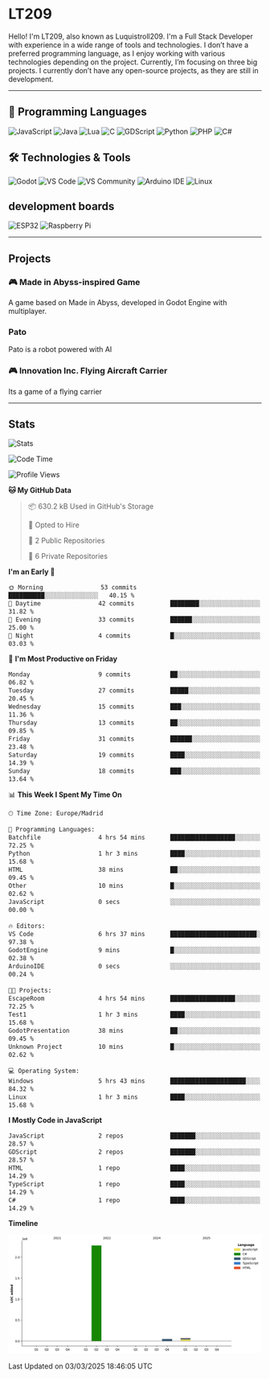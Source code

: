# LT209

Hello! I'm LT209, also known as Luquistroll209. I'm a Full Stack Developer with experience in a wide range of tools and technologies. I don’t have a preferred programming language, as I enjoy working with various technologies depending on the project. Currently, I’m focusing on three big projects. I currently don’t have any open-source projects, as they are still in development.

---
## 🚀 Programming Languages

![JavaScript](https://img.shields.io/badge/JavaScript-F7DF1E?style=for-the-square&logo=javascript&logoColor=black)
![Java](https://img.shields.io/badge/Java-EA2D2E?style=for-the-square&logo=java&logoColor=white)
![Lua](https://img.shields.io/badge/Lua-2C2D72?style=for-the-square&logo=lua&logoColor=white)
![C](https://img.shields.io/badge/C-00599C?style=for-the-square&logo=c&logoColor=white)
![GDScript](https://img.shields.io/badge/GDScript-478CBF?style=for-the-square&logo=godotengine&logoColor=white)
![Python](https://img.shields.io/badge/Python-3776AB?style=for-the-square&logo=python&logoColor=white)
![PHP](https://img.shields.io/badge/PHP-777BB4?style=for-the-square&logo=php&logoColor=white)
![C#](https://img.shields.io/badge/C%23-239120?style=for-the-square&logo=csharp&logoColor=white)

## 🛠️ Technologies & Tools

![Godot](https://img.shields.io/badge/Godot-478CBF?style=for-the-square&logo=godotengine&logoColor=white)
![VS Code](https://img.shields.io/badge/VS%20Code-007ACC?style=for-the-square&logo=visualstudiocode&logoColor=white)
![VS Community](https://img.shields.io/badge/VS%20Community-5C2D91?style=for-the-square&logo=visualstudio&logoColor=white)
![Arduino IDE](https://img.shields.io/badge/Arduino_IDE-00979D?style=for-the-square&logo=arduino&logoColor=white)
![Linux](https://img.shields.io/badge/Linux-FCC624?style=for-the-square&logo=linux&logoColor=black)

## development boards

![ESP32](https://img.shields.io/badge/ESP32-000000?style=for-the-square&logo=esphome&logoColor=white)
![Raspberry Pi](https://img.shields.io/badge/Raspberry_Pi-C51A4A?style=for-the-square&logo=raspberrypi&logoColor=white)



---
## Projects

### 🎮 Made in Abyss-inspired Game
A game based on Made in Abyss, developed in Godot Engine with multiplayer.

### Pato
Pato is a robot powered with AI

### 🎮 Innovation Inc. Flying Aircraft Carrier
Its a game of a flying carrier 

---
## Stats

![Stats](https://github-readme-stats.vercel.app/api?username=Luquistroll209&show_icons=true&theme=radical)

<!--START_SECTION:waka-->
![Code Time](http://img.shields.io/badge/Code%20Time-45%20hrs%201%20min-blue)

![Profile Views](http://img.shields.io/badge/Profile%20Views-24-blue)

**🐱 My GitHub Data** 

> 📦 630.2 kB Used in GitHub's Storage 
 > 
> 💼 Opted to Hire
 > 
> 📜 2 Public Repositories 
 > 
> 🔑 6 Private Repositories 
 > 
**I'm an Early 🐤** 

```text
🌞 Morning                53 commits          ██████████░░░░░░░░░░░░░░░   40.15 % 
🌆 Daytime                42 commits          ████████░░░░░░░░░░░░░░░░░   31.82 % 
🌃 Evening                33 commits          ██████░░░░░░░░░░░░░░░░░░░   25.00 % 
🌙 Night                  4 commits           █░░░░░░░░░░░░░░░░░░░░░░░░   03.03 % 
```
📅 **I'm Most Productive on Friday** 

```text
Monday                   9 commits           ██░░░░░░░░░░░░░░░░░░░░░░░   06.82 % 
Tuesday                  27 commits          █████░░░░░░░░░░░░░░░░░░░░   20.45 % 
Wednesday                15 commits          ███░░░░░░░░░░░░░░░░░░░░░░   11.36 % 
Thursday                 13 commits          ██░░░░░░░░░░░░░░░░░░░░░░░   09.85 % 
Friday                   31 commits          ██████░░░░░░░░░░░░░░░░░░░   23.48 % 
Saturday                 19 commits          ████░░░░░░░░░░░░░░░░░░░░░   14.39 % 
Sunday                   18 commits          ███░░░░░░░░░░░░░░░░░░░░░░   13.64 % 
```


📊 **This Week I Spent My Time On** 

```text
🕑︎ Time Zone: Europe/Madrid

💬 Programming Languages: 
Batchfile                4 hrs 54 mins       ██████████████████░░░░░░░   72.25 % 
Python                   1 hr 3 mins         ████░░░░░░░░░░░░░░░░░░░░░   15.68 % 
HTML                     38 mins             ██░░░░░░░░░░░░░░░░░░░░░░░   09.45 % 
Other                    10 mins             █░░░░░░░░░░░░░░░░░░░░░░░░   02.62 % 
JavaScript               0 secs              ░░░░░░░░░░░░░░░░░░░░░░░░░   00.00 % 

🔥 Editors: 
VS Code                  6 hrs 37 mins       ████████████████████████░   97.38 % 
GodotEngine              9 mins              █░░░░░░░░░░░░░░░░░░░░░░░░   02.38 % 
ArduinoIDE               0 secs              ░░░░░░░░░░░░░░░░░░░░░░░░░   00.24 % 

🐱‍💻 Projects: 
EscapeRoom               4 hrs 54 mins       ██████████████████░░░░░░░   72.25 % 
Test1                    1 hr 3 mins         ████░░░░░░░░░░░░░░░░░░░░░   15.68 % 
GodotPresentation        38 mins             ██░░░░░░░░░░░░░░░░░░░░░░░   09.45 % 
Unknown Project          10 mins             █░░░░░░░░░░░░░░░░░░░░░░░░   02.62 % 

💻 Operating System: 
Windows                  5 hrs 43 mins       █████████████████████░░░░   84.32 % 
Linux                    1 hr 3 mins         ████░░░░░░░░░░░░░░░░░░░░░   15.68 % 
```

**I Mostly Code in JavaScript** 

```text
JavaScript               2 repos             ███████░░░░░░░░░░░░░░░░░░   28.57 % 
GDScript                 2 repos             ███████░░░░░░░░░░░░░░░░░░   28.57 % 
HTML                     1 repo              ████░░░░░░░░░░░░░░░░░░░░░   14.29 % 
TypeScript               1 repo              ████░░░░░░░░░░░░░░░░░░░░░   14.29 % 
C#                       1 repo              ████░░░░░░░░░░░░░░░░░░░░░   14.29 % 
```



**Timeline**

![Lines of Code chart](https://raw.githubusercontent.com/Luquistroll209/Luquistroll209/main/assets/bar_graph.png)


 Last Updated on 03/03/2025 18:46:05 UTC
<!--END_SECTION:waka-->


